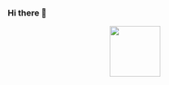 ### Hi there 👋
<div id="header" align="center">
  <img src="https://media.giphy.com/media/4frInXA5y3lGNLjeHS/giphy.gif" width="100"/>
</div>

 <img src="https://komarev.com/ghpvc/?username=kilg-kory" alt='' />


<!--
**kilg-kory/kilg-kory** is a ✨ _special_ ✨ repository because its `README.md` (this file) appears on your GitHub profile.

Here are some ideas to get you started:

- 🔭 I’m currently working on ...
- 🌱 I’m currently learning ...
- 👯 I’m looking to collaborate on ...
- 🤔 I’m looking for help with ...
- 💬 Ask me about ...
- 📫 How to reach me: ...
- 😄 Pronouns: ...
- ⚡ Fun fact: ...
-->
